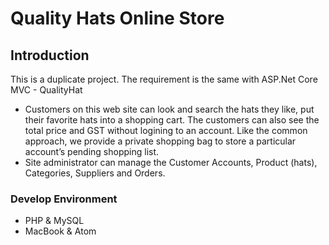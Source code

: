# Quality Hats Online Store

## Introduction
This is a duplicate project.
The requirement is the same with ASP.Net Core MVC - QualityHat

- Customers on this web site can look and search the hats they like, put their favorite hats into a shopping cart. The customers can also see the total price and GST without logining to an account. Like the common approach, we provide a private shopping bag to store a particular account’s pending shopping list.
- Site administrator can manage the Customer Accounts, Product (hats), Categories, Suppliers and Orders.

### Develop Environment
- PHP & MySQL
- MacBook & Atom

